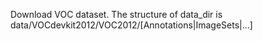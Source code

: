Download VOC dataset.
The structure of data_dir is data/VOCdevkit2012/VOC2012/[Annotations|ImageSets|...]
